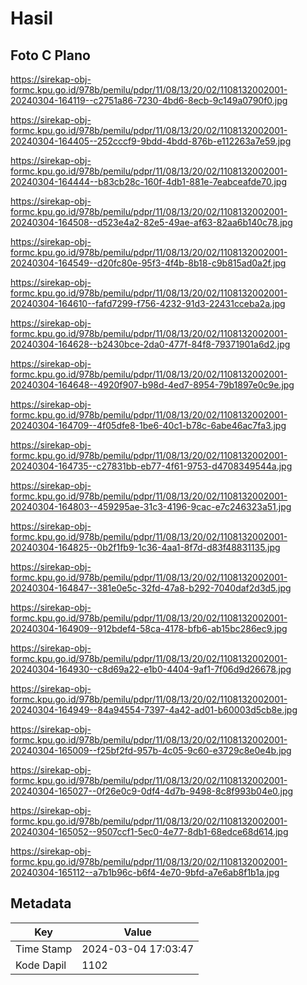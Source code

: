 # Hasil

## Foto C Plano

https://sirekap-obj-formc.kpu.go.id/978b/pemilu/pdpr/11/08/13/20/02/1108132002001-20240304-164119--c2751a86-7230-4bd6-8ecb-9c149a0790f0.jpg

https://sirekap-obj-formc.kpu.go.id/978b/pemilu/pdpr/11/08/13/20/02/1108132002001-20240304-164405--252cccf9-9bdd-4bdd-876b-e112263a7e59.jpg

https://sirekap-obj-formc.kpu.go.id/978b/pemilu/pdpr/11/08/13/20/02/1108132002001-20240304-164444--b83cb28c-160f-4db1-881e-7eabceafde70.jpg

https://sirekap-obj-formc.kpu.go.id/978b/pemilu/pdpr/11/08/13/20/02/1108132002001-20240304-164508--d523e4a2-82e5-49ae-af63-82aa6b140c78.jpg

https://sirekap-obj-formc.kpu.go.id/978b/pemilu/pdpr/11/08/13/20/02/1108132002001-20240304-164549--d20fc80e-95f3-4f4b-8b18-c9b815ad0a2f.jpg

https://sirekap-obj-formc.kpu.go.id/978b/pemilu/pdpr/11/08/13/20/02/1108132002001-20240304-164610--fafd7299-f756-4232-91d3-22431cceba2a.jpg

https://sirekap-obj-formc.kpu.go.id/978b/pemilu/pdpr/11/08/13/20/02/1108132002001-20240304-164628--b2430bce-2da0-477f-84f8-79371901a6d2.jpg

https://sirekap-obj-formc.kpu.go.id/978b/pemilu/pdpr/11/08/13/20/02/1108132002001-20240304-164648--4920f907-b98d-4ed7-8954-79b1897e0c9e.jpg

https://sirekap-obj-formc.kpu.go.id/978b/pemilu/pdpr/11/08/13/20/02/1108132002001-20240304-164709--4f05dfe8-1be6-40c1-b78c-6abe46ac7fa3.jpg

https://sirekap-obj-formc.kpu.go.id/978b/pemilu/pdpr/11/08/13/20/02/1108132002001-20240304-164735--c27831bb-eb77-4f61-9753-d4708349544a.jpg

https://sirekap-obj-formc.kpu.go.id/978b/pemilu/pdpr/11/08/13/20/02/1108132002001-20240304-164803--459295ae-31c3-4196-9cac-e7c246323a51.jpg

https://sirekap-obj-formc.kpu.go.id/978b/pemilu/pdpr/11/08/13/20/02/1108132002001-20240304-164825--0b2f1fb9-1c36-4aa1-8f7d-d83f48831135.jpg

https://sirekap-obj-formc.kpu.go.id/978b/pemilu/pdpr/11/08/13/20/02/1108132002001-20240304-164847--381e0e5c-32fd-47a8-b292-7040daf2d3d5.jpg

https://sirekap-obj-formc.kpu.go.id/978b/pemilu/pdpr/11/08/13/20/02/1108132002001-20240304-164909--912bdef4-58ca-4178-bfb6-ab15bc286ec9.jpg

https://sirekap-obj-formc.kpu.go.id/978b/pemilu/pdpr/11/08/13/20/02/1108132002001-20240304-164930--c8d69a22-e1b0-4404-9af1-7f06d9d26678.jpg

https://sirekap-obj-formc.kpu.go.id/978b/pemilu/pdpr/11/08/13/20/02/1108132002001-20240304-164949--84a94554-7397-4a42-ad01-b60003d5cb8e.jpg

https://sirekap-obj-formc.kpu.go.id/978b/pemilu/pdpr/11/08/13/20/02/1108132002001-20240304-165009--f25bf2fd-957b-4c05-9c60-e3729c8e0e4b.jpg

https://sirekap-obj-formc.kpu.go.id/978b/pemilu/pdpr/11/08/13/20/02/1108132002001-20240304-165027--0f26e0c9-0df4-4d7b-9498-8c8f993b04e0.jpg

https://sirekap-obj-formc.kpu.go.id/978b/pemilu/pdpr/11/08/13/20/02/1108132002001-20240304-165052--9507ccf1-5ec0-4e77-8db1-68edce68d614.jpg

https://sirekap-obj-formc.kpu.go.id/978b/pemilu/pdpr/11/08/13/20/02/1108132002001-20240304-165112--a7b1b96c-b6f4-4e70-9bfd-a7e6ab8f1b1a.jpg


## Metadata

| Key        | Value               |
| ---------- | ------------------- |
| Time Stamp | 2024-03-04 17:03:47 |
| Kode Dapil | 1102                |



